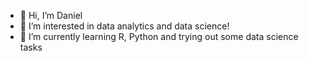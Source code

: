 - 👋 Hi, I’m Daniel
- 👀 I’m interested in data analytics and data science!
- 🌱 I’m currently learning R, Python and trying out some data science tasks

<!---
danielsaiger1/danielsaiger1 is a ✨ special ✨ repository because its `README.md` (this file) appears on your GitHub profile.
You can click the Preview link to take a look at your changes.
--->
